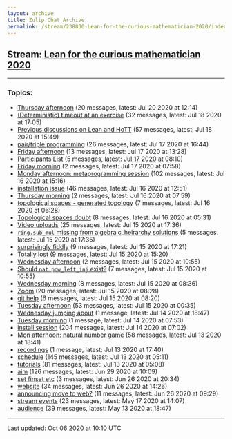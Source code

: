 ```yaml
---
layout: archive
title: Zulip Chat Archive
permalink: /stream/238830-Lean-for-the-curious-mathematician-2020/index.html
---
```


## Stream: [Lean for the curious mathematician 2020](https://leanprover-community.github.io/archive/stream/238830-Lean-for-the-curious-mathematician-2020/index.html)
---

### Topics:

* [Thursday afternoon](topic/Thursday.20afternoon.html) (20 messages, latest: Jul 20 2020 at 12:14)
* [(Deterministic) timeout at an exercise](topic/(Deterministic).20timeout.20at.20an.20exercise.html) (32 messages, latest: Jul 18 2020 at 17:05)
* [Previous discussions on Lean and HoTT](topic/Previous.20discussions.20on.20Lean.20and.20HoTT.html) (57 messages, latest: Jul 18 2020 at 15:49)
* [pair/triple programming](topic/pair.2Ftriple.20programming.html) (26 messages, latest: Jul 17 2020 at 16:44)
* [Friday afternoon](topic/Friday.20afternoon.html) (13 messages, latest: Jul 17 2020 at 13:28)
* [Participants List](topic/Participants.20List.html) (5 messages, latest: Jul 17 2020 at 08:10)
* [Friday morning](topic/Friday.20morning.html) (2 messages, latest: Jul 17 2020 at 07:58)
* [Monday afternoon: metaprogramming session](topic/Monday.20afternoon.3A.20metaprogramming.20session.html) (102 messages, latest: Jul 16 2020 at 15:16)
* [installation issue](topic/installation.20issue.html) (46 messages, latest: Jul 16 2020 at 12:51)
* [Thursday morning](topic/Thursday.20morning.html) (2 messages, latest: Jul 16 2020 at 07:59)
* [topological spaces - generated topology](topic/topological.20spaces.20-.20generated.20topology.html) (7 messages, latest: Jul 16 2020 at 06:28)
* [Topological spaces doubt](topic/Topological.20spaces.20doubt.html) (8 messages, latest: Jul 16 2020 at 05:31)
* [Video uploads](topic/Video.20uploads.html) (25 messages, latest: Jul 15 2020 at 17:36)
* [`ring.sub_mul` missing from algebraic_heirarchy solutions](topic/.60ring.2Esub_mul.60.20missing.20from.20algebraic_heirarchy.20solutions.html) (5 messages, latest: Jul 15 2020 at 17:35)
* [surprisingly fiddly](topic/surprisingly.20fiddly.html) (9 messages, latest: Jul 15 2020 at 17:21)
* [Totally lost](topic/Totally.20lost.html) (9 messages, latest: Jul 15 2020 at 15:20)
* [Wednesday afternoon](topic/Wednesday.20afternoon.html) (2 messages, latest: Jul 15 2020 at 10:55)
* [Should `nat.pow_left_inj` exist?](topic/Should.20.60nat.2Epow_left_inj.60.20exist.3F.html) (7 messages, latest: Jul 15 2020 at 10:55)
* [Wednesday morning](topic/Wednesday.20morning.html) (8 messages, latest: Jul 15 2020 at 08:36)
* [Zoom](topic/Zoom.html) (20 messages, latest: Jul 15 2020 at 08:28)
* [git help](topic/git.20help.html) (6 messages, latest: Jul 15 2020 at 08:20)
* [Tuesday afternoon](topic/Tuesday.20afternoon.html) (53 messages, latest: Jul 15 2020 at 00:35)
* [Wednesday jumping about](topic/Wednesday.20jumping.20about.html) (1 message, latest: Jul 14 2020 at 18:47)
* [Tuesday morning](topic/Tuesday.20morning.html) (1 message, latest: Jul 14 2020 at 07:53)
* [install session](topic/install.20session.html) (204 messages, latest: Jul 14 2020 at 07:02)
* [Mon afternoon: natural number game](topic/Mon.20afternoon.3A.20natural.20number.20game.html) (58 messages, latest: Jul 13 2020 at 18:41)
* [recordings](topic/recordings.html) (1 message, latest: Jul 13 2020 at 17:40)
* [schedule](topic/schedule.html) (145 messages, latest: Jul 13 2020 at 05:11)
* [tutorials](topic/tutorials.html) (81 messages, latest: Jul 13 2020 at 05:08)
* [aim](topic/aim.html) (126 messages, latest: Jun 29 2020 at 10:09)
* [set finset etc](topic/set.20finset.20etc.html) (3 messages, latest: Jun 26 2020 at 20:34)
* [website](topic/website.html) (34 messages, latest: Jun 26 2020 at 14:26)
* [announcing move to web?](topic/announcing.20move.20to.20web.3F.html) (11 messages, latest: Jun 26 2020 at 09:29)
* [stream events](topic/stream.20events.html) (23 messages, latest: May 17 2020 at 14:07)
* [audience](topic/audience.html) (39 messages, latest: May 13 2020 at 18:47)

<hr><p>Last updated: Oct 06 2020 at 10:10 UTC</p>